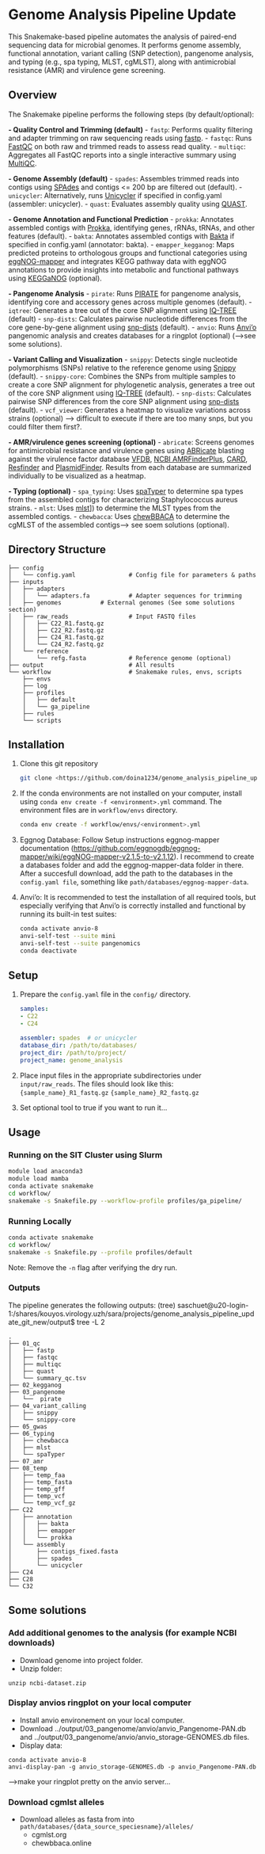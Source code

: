 # Genome Analysis Pipeline Update

This Snakemake-based pipeline automates the analysis of paired-end sequencing data for microbial genomes. It performs genome assembly, functional annotation, variant calling (SNP detection), pangenome analysis, and typing (e.g., spa typing, MLST, cgMLST), along with antimicrobial resistance (AMR) and virulence gene screening.

## Overview
The Snakemake pipeline performs the following steps (by default/optional):

**- Quality Control and Trimming (default)**
   	- `fastp`: Performs quality filtering and adapter trimming on raw sequencing reads using [fastp](https://github.com/OpenGene/fastp).
	- `fastqc`: Runs [FastQC](https://www.bioinformatics.babraham.ac.uk/projects/fastqc/) on both raw and trimmed reads to assess read quality.
	- `multiqc`: Aggregates all FastQC reports into a single interactive summary using [MultiQC](https://multiqc.info/).

**- Genome Assembly (default)**
   	- `spades`: Assembles trimmed reads into contigs using [SPAdes](http://cab.spbu.ru/software/spades/) and contigs <= 200 bp are filtered out (default).
   	- `unicycler`: Alternatively, runs [Unicycler](https://github.com/rrwick/Unicycler) if specified in config.yaml (assembler: unicycler).
   	- `quast`: Evaluates assembly quality using [QUAST](http://quast.sourceforge.net/quast).

**- Genome Annotation and Functional Prediction**
   	- `prokka`:  Annotates assembled contigs with [Prokka](https://github.com/tseemann/prokka), identifying genes, rRNAs, tRNAs, and other features (default).
   	- `bakta`: Annotates assembled contigs with [Bakta](https://github.com/oschwengers/bakta) if specified in config.yaml (annotator: bakta).
   	- `emapper_kegganog`: Maps predicted proteins to orthologous groups and functional categories using [eggNOG-mapper](http://eggnog-mapper.embl.de/) and integrates KEGG pathway data with eggNOG annotations to provide insights into metabolic and functional pathways using [KEGGaNOG](https://github.com/iliapopov17/KEGGaNOG) (optional).
   	  
**- Pangenome Analysis**
   	- `pirate`: Runs [PIRATE](https://github.com/SionBayliss/PIRATE) for pangenome analysis, identifying core and accessory genes across multiple genomes (default).
	- `iqtree`: Generates a tree out of the core SNP alignment using [IQ-TREE](http://www.iqtree.org) (default)
	- `snp-dists`: Calculates pairwise nucleotide differences from the core gene-by-gene alignment using [snp-dists](https://github.com/tseemann/snp-dists) (default).
	- `anvio`: Runs [Anvi’o](https://anvio.org) pangenomic analysis and creates databases for a ringplot (optional) (-->see some solutions). 
  
**- Variant Calling and Visualization**
   	- `snippy`: Detects single nucleotide polymorphisms (SNPs) relative to the reference genome using [Snippy](https://github.com/tseemann/snippy) (default).
   	- `snippy-core`: Combines the SNPs from multiple samples to create a core SNP alignment for phylogenetic analysis, generates a tree out of the core SNP alignment using [IQ-TREE](http://www.iqtree.org) (default).
    	- `snp-dists`: Calculates pairwise SNP differences from the core SNP alignment using [snp-dists](https://github.com/tseemann/snp-dists) (default).
   	- `vcf_viewer`: Generates a heatmap to visualize variations across strains (optional) --> difficult to execute if there are too many snps, but you could filter them first?.
  
**- AMR/virulence genes screening (optional)**
	- `abricate`: Screens genomes for antimicrobial resistance and virulence genes using [ABRicate](https://github.com/tseemann/abricate) blasting against the virulence factor database [VFDB](http://www.mgc.ac.cn/VFs/), [NCBI AMRFinderPlus](https://www.ncbi.nlm.nih.gov/bioproject/PRJNA313047), [CARD](https://card.mcmaster.ca), [Resfinder](https://cge.cbs.dtu.dk/services/ResFinder) and [PlasmidFinder](https://cge.cbs.dtu.dk/services/PlasmidFinder). Results from each database are summarized individually to be visualized as a heatmap.
   
**- Typing (optional)**
	- `spa_typing`: Uses [spaTyper](https://github.com/medvir/spaTyper) to determine spa types from the assembled contigs for characterizing Staphylococcus aureus strains.
 	- `mlst`: Uses [mlst]([https://github.com/tseemann/mlst)]) to determine the MLST types from the assembled contigs.
  	- `chewbacca`: Uses [chewBBACA](https://github.com/B-UMMI/chewBBACA) to determine the cgMLST of the assembled contigs--> see soem solutions (optional).


## Directory Structure
```
├── config
│   └── config.yaml               # Config file for parameters & paths  
├── inputs
│   ├── adapters
│   │   └── adapters.fa           # Adapter sequences for trimming
│   ├── genomes			  # External genomes (See some solutions section)    
│   ├── raw_reads                 # Input FASTQ files
│   │   ├── C22_R1.fastq.gz
│   │   ├── C22_R2.fastq.gz
│   │   ├── C24_R1.fastq.gz
│   │   └── C24_R2.fastq.gz
│   └── reference
│       └── refg.fasta            # Reference genome (optional)   
├── output                        # All results
└── workflow                      # Snakemake rules, envs, scripts
    ├── envs
    ├── log
    ├── profiles
    │   ├── default
    │   └── ga_pipeline
    ├── rules
    └── scripts
```


## Installation

1. Clone this git repository
   ```bash
   git clone <https://github.com/doina1234/genome_analysis_pipeline_update/tree/main>
   ```
2. If the conda environments are not installed on your computer, install using `conda env create -f <environment>.yml` command. The environment files are in `workflow/envs` directory.
   ```bash
   conda env create -f workflow/envs/<environment>.yml
   ```
4. Eggnog Database: Follow Setup instructions eggnog-mapper documentation (https://github.com/eggnogdb/eggnog-mapper/wiki/eggNOG-mapper-v2.1.5-to-v2.1.12). I recommend to create a databases folder and add the eggnog-mapper-data folder in there. After a succesfull download, add the path to the databases in the `config.yaml file`, something like `path/databases/eggnog-mapper-data`.
   
5. Anvi’o: It is recommended to test the installation of all required tools, but especially verifying that Anvi’o is correctly installed and functional by running its built-in test suites:
   ```bash
   conda activate anvio-8
   anvi-self-test --suite mini
   anvi-self-test --suite pangenomics
   conda deactivate
   ```


## Setup

1. Prepare the `config.yaml` file in the `config/` directory.
   ```yaml
   samples:
   - C22
   - C24

   assembler: spades  # or unicycler
   database_dir: /path/to/databases/
   project_dir: /path/to/project/
   project_name: genome_analysis
   ```

2. Place input files in the appropriate subdirectories under `input/raw_reads`. The files should look like this:
   `{sample_name}_R1_fastq.gz`
   `{sample_name}_R2_fastq.gz`

3. Set optional tool to true if you want to run it...

## Usage

### Running on the SIT Cluster using Slurm

```bash
module load anaconda3
module load mamba
conda activate snakemake
cd workflow/
snakemake -s Snakefile.py --workflow-profile profiles/ga_pipeline/
```

### Running Locally

```bash
conda activate snakemake
cd workflow/
snakemake -s Snakefile.py --profile profiles/default
```

Note: Remove the `-n` flag after verifying the dry run.


### Outputs

The pipeline generates the following outputs:
(tree) saschuet@u20-login-1:/shares/kouyos.virology.uzh/sara/projects/genome_analysis_pipeline_update_git_new/output$ tree -L 2
```
.
├── 01_qc
│   ├── fastp
│   ├── fastqc
│   ├── multiqc
│   ├── quast
│   └── summary_qc.tsv
├── 02_kegganog
├── 03_pangenome
│   └──  pirate
├── 04_variant_calling
│   ├── snippy
│   └── snippy-core
├── 05_gwas
├── 06_typing
│   ├── chewbacca
│   ├── mlst
│   └── spaTyper
├── 07_amr
├── 08_temp
│   ├── temp_faa
│   ├── temp_fasta
│   ├── temp_gff
│   ├── temp_vcf
│   └── temp_vcf_gz
├── C22
│   ├── annotation
│   │   ├── bakta
│   │   ├── emapper
│   │   └── prokka
│   └── assembly
│       ├── contigs_fixed.fasta
│       ├── spades
│       └── unicycler
├── C24
├── C28
└── C32
```

## Some solutions

### Add additional genomes to the analysis (for example NCBI downloads)
- Download genome into project folder.
- Unzip folder:
```
unzip ncbi-dataset.zip
```
### Display anvios ringplot on your local computer
- Install anvio environement on your local computer.
- Download ../output/03_pangenome/anvio/anvio_Pangenome-PAN.db and ../output/03_pangenome/anvio/anvio_storage-GENOMES.db files.
- Display data:
```
conda activate anvio-8
anvi-display-pan -g anvio_storage-GENOMES.db -p anvio_Pangenome-PAN.db
```
-->make your ringplot pretty on the anvio server...

### Download cgmlst alleles
- Download alleles as fasta from into `path/databases/{data_source_speciesname}/alleles/`
	- cgmlst.org
	- chewbbaca.online
